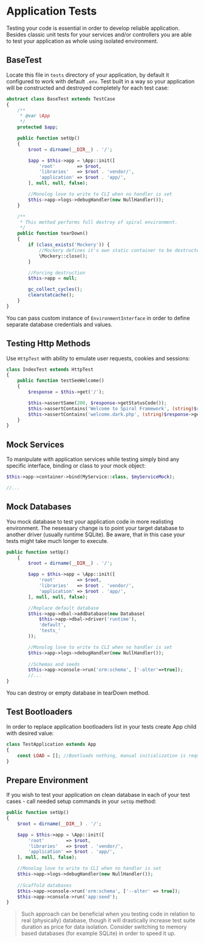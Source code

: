 # Application Tests
Testing your code is essential in order to develop reliable application. Besides classic unit tests for your services and/or controllers you are able to test your application as whole using isolated environment.

## BaseTest
Locate this file in `tests` directory of your application, by default it configured to work with default `.env`. Test built in a way so your application will be constructed and destroyed completely for each test case:

```php
abstract class BaseTest extends TestCase
{
    /**
     * @var \App
     */
    protected $app;

    public function setUp()
    {
        $root = dirname(__DIR__) . '/';

        $app = $this->app = \App::init([
            'root'        => $root,
            'libraries'   => $root . 'vendor/',
            'application' => $root . 'app/',
        ], null, null, false);

        //Monolog love to write to CLI when no handler is set
        $this->app->logs->debugHandler(new NullHandler());
    }

    /**
     * This method performs full destroy of spiral environment.
     */
    public function tearDown()
    {
        if (class_exists('Mockery')) {
            //Mockery defines it's own static container to be destructed
            \Mockery::close();
        }

        //Forcing destruction
        $this->app = null;

        gc_collect_cycles();
        clearstatcache();
    }
}
```

You can pass custom instance of `EnvironmentInterface` in order to define separate database credentials and values. 

## Testing Http Methods
Use `HttpTest` with ability to emulate user requests, cookies and sessions:

```php
class IndexTest extends HttpTest
{
    public function testSeeWelcome()
    {
        $response = $this->get('/');

        $this->assertSame(200, $response->getStatusCode());
        $this->assertContains('Welcome to Spiral Framework', (string)$response->getBody());
        $this->assertContains('welcome.dark.php', (string)$response->getBody());
    }
}
```

## Mock Services
To manipulate with application services while testing simply bind any specific interface, binding or class to your mock object:

```php
$this->app->container->bind(MyService::class, $myServiceMock);

//...
```

## Mock Databases
You mock database to test your application code in more realisting environment. The nesessary change is to point your target database to another driver (usually runtime SQLite). Be aware, that in this case your tests might take much longer to execute.

```php
public function setUp()
    {
        $root = dirname(__DIR__) . '/';

        $app = $this->app = \App::init([
            'root'        => $root,
            'libraries'   => $root . 'vendor/',
            'application' => $root . 'app/',
        ], null, null, false);

        //Replace default database
        $this->app->dbal->addDatabase(new Database(
            $this->app->dbal->driver('runtime'),
            'default',
            'tests_'
        ));

        //Monolog love to write to CLI when no handler is set
        $this->app->logs->debugHandler(new NullHandler());
   
        //Schemas and seeds
        $this->app->console->run('orm:schema', ['-alter'=>true]);
        //...        
}
```

You can destroy or empty database in tearDown method.

## Test Bootloaders
In order to replace application bootloaders list in your tests create App child with desired value:

```php
class TestApplication extends App
{
    const LOAD = []; //Bootloads nothing, manual initialization is required
}
```

## Prepare Environment
If you wish to test your application on clean database in each of your test cases - call needed setup commands in your `setUp` method:

```php
public function setUp()
{
    $root = dirname(__DIR__) . '/';

    $app = $this->app = \App::init([
        'root'        => $root,
        'libraries'   => $root . 'vendor/',
        'application' => $root . 'app/',
    ], null, null, false);

    //Monolog love to write to CLI when no handler is set
    $this->app->logs->debugHandler(new NullHandler());
    
    //Scaffold databases
    $this->app->console->run('orm:schema', ['--alter' => true]);
    $this->app->console->run('app:seed');
}
```

> Such approach can be beneficial when you testing code in relation to real (physically) database, though it will drastically increase test suite duration as price for data isolation. Consider switching to memory based databases (for example SQLite) in order to speed it up.
